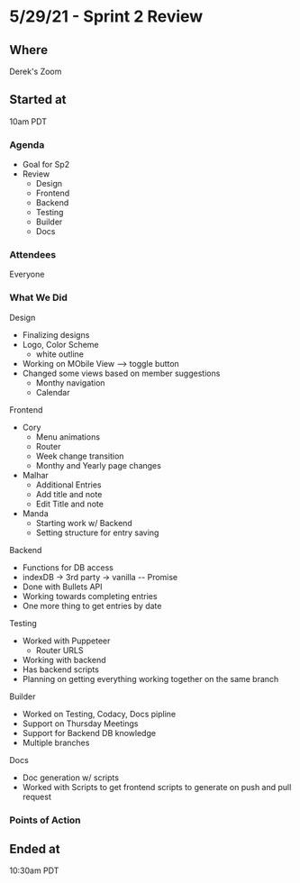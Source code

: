 # 5/29/21 - Sprint 2 Review

## Where
Derek's Zoom

## Started at
10am PDT

### Agenda
- Goal for Sp2
- Review
  - Design
  - Frontend
  - Backend
  - Testing
  - Builder
  - Docs

### Attendees
Everyone

### What We Did
Design
- Finalizing designs 
- Logo, Color Scheme
  - white outline
- Working on MObile View --> toggle button
- Changed some views based on member suggestions
  - Monthy navigation
  - Calendar

Frontend
- Cory
  - Menu animations
  - Router
  - Week change transition
  - Monthy and Yearly page changes
- Malhar
  - Additional Entries
  - Add title and note
  - Edit Title and note
- Manda
  - Starting work w/ Backend
  - Setting structure for entry saving

Backend
- Functions for DB access
- indexDB -> 3rd party -> vanilla -- Promise
- Done with Bullets API
- Working towards completing entries
- One more thing to get entries by date

Testing
- Worked with Puppeteer
  - Router URLS
- Working with backend
- Has backend scripts
- Planning on getting everything working together on the same branch

Builder
- Worked on Testing, Codacy, Docs pipline
- Support on Thursday Meetings
- Support for Backend DB knowledge
- Multiple branches

Docs
- Doc generation w/ scripts
- Worked with Scripts to get frontend scripts to generate on push and pull request

### Points of Action

## Ended at
10:30am PDT